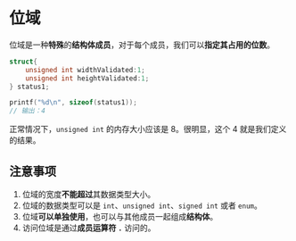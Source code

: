 # 位域
位域是一种**特殊**的**结构体成员**，对于每个成员，我们可以**指定其占用的位数**。
```c
struct{
    unsigned int widthValidated:1;
    unsigned int heightValidated:1;
} status1;

printf("%d\n", sizeof(status1));
// 输出：4
```

正常情况下，`unsigned int` 的内存大小应该是 $8$。很明显，这个 $4$ 就是我们定义的结果。

## 注意事项
1. 位域的宽度**不能超过**其数据类型大小。
2. 位域的数据类型可以是 `int`、`unsigned int`、`signed int` 或者 `enum`。
3. 位域**可以单独使用**，也可以与其他成员一起组成**结构体**。
4. 访问位域是通过**成员运算符 `.`** 访问的。